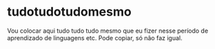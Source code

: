 # tudotudotudomesmo
 Vou colocar aqui tudo tudo tudo mesmo que eu fizer nesse período de aprendizado de linguagens etc. Pode copiar, só não faz igual.
